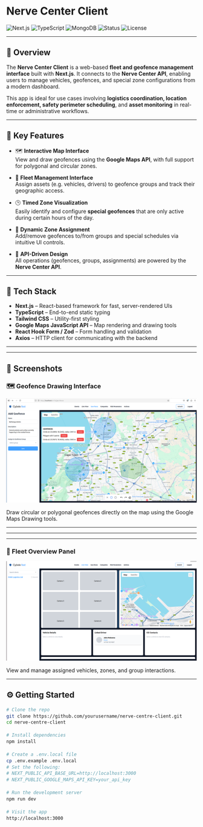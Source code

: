 # Nerve Center Client

![Next.js](https://img.shields.io/badge/Next.js-14-black?logo=next.js)
![TypeScript](https://img.shields.io/badge/TypeScript-4.x-blue?logo=typescript)
![MongoDB](https://img.shields.io/badge/MongoDB-Mongoose-green?logo=mongodb)
![Status](https://img.shields.io/badge/status-In%20Development-yellow)
![License](https://img.shields.io/badge/license-MIT-brightgreen)

---

## 🧠 Overview

The **Nerve Center Client** is a web-based **fleet and geofence management interface** built with **Next.js**. It connects to the **Nerve Center API**, enabling users to manage vehicles, geofences, and special zone configurations from a modern dashboard.

This app is ideal for use cases involving **logistics coordination, location enforcement, safety perimeter scheduling**, and **asset monitoring** in real-time or administrative workflows.

---

## 🚀 Key Features

- 🗺️ **Interactive Map Interface**  
  View and draw geofences using the **Google Maps API**, with full support for polygonal and circular zones.

- 🚐 **Fleet Management Interface**  
  Assign assets (e.g. vehicles, drivers) to geofence groups and track their geographic access.

- 🕒 **Timed Zone Visualization**  
  Easily identify and configure **special geofences** that are only active during certain hours of the day.

- 🔄 **Dynamic Zone Assignment**  
  Add/remove geofences to/from groups and special schedules via intuitive UI controls.

- 📡 **API-Driven Design**  
  All operations (geofences, groups, assignments) are powered by the **Nerve Center API**.

---

## 🧰 Tech Stack

- **Next.js** – React-based framework for fast, server-rendered UIs
- **TypeScript** – End-to-end static typing
- **Tailwind CSS** – Utility-first styling
- **Google Maps JavaScript API** – Map rendering and drawing tools
- **React Hook Form / Zod** – Form handling and validation
- **Axios** – HTTP client for communicating with the backend

---

---

## 📸 Screenshots

### 🗺️ Geofence Drawing Interface
![Geofence Drawing](public/screenshots/geofence-draw.png)

Draw circular or polygonal geofences directly on the map using the Google Maps Drawing tools.

---

<!-- ### 👥 Group Assignment View
![Group Assignment](public/screenshots/group-assign.png)

Assign geofences to groups and manage access boundaries for teams or vehicles. -->

---

<!-- ### ⏱️ Special Timed Geofence Configuration
![Timed Geofence](public/screenshots/special-timed.png)

Configure geofences that are only active during defined hours of the day. -->

---

### 🚐 Fleet Overview Panel
![Fleet View](public/screenshots/fleet-overview.png)

View and manage assigned vehicles, zones, and group interactions.

---

## ⚙️ Getting Started

```bash
# Clone the repo
git clone https://github.com/yourusername/nerve-centre-client.git
cd nerve-centre-client

# Install dependencies
npm install

# Create a .env.local file
cp .env.example .env.local
# Set the following:
# NEXT_PUBLIC_API_BASE_URL=http://localhost:3000
# NEXT_PUBLIC_GOOGLE_MAPS_API_KEY=your_api_key

# Run the development server
npm run dev

# Visit the app
http://localhost:3000
